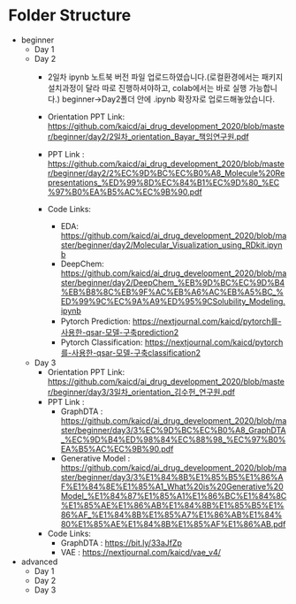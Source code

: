 # Folder Structure
- beginner
  - Day 1
  - Day 2
    - 2일차 ipynb 노트북 버전 파일 업로드하였습니다.(로컬환경에서는 패키지 설치과정이 달라 따로 진행하셔야하고, colab에서는 바로 실행 가능합니다.) beginner->Day2폴더 안에 .ipynb 확장자로 업로드해놓았습니다.
    - Orientation PPT Link: https://github.com/kaicd/ai_drug_development_2020/blob/master/beginner/day2/2일차_orientation_Bayar_책임연구원.pdf
    -    PPT Link : https://github.com/kaicd/ai_drug_development_2020/blob/master/beginner/day2/2%EC%9D%BC%EC%B0%A8_Molecule%20Representations_%ED%99%8D%EC%84%B1%EC%9D%80_%EC%97%B0%EA%B5%AC%EC%9B%90.pdf
   
    - Code Links:
      - EDA: https://github.com/kaicd/ai_drug_development_2020/blob/master/beginner/day2/Molecular_Visualization_using_RDkit.ipynb
      - DeepChem: https://github.com/kaicd/ai_drug_development_2020/blob/master/beginner/day2/DeepChem_%EB%9D%BC%EC%9D%B4%EB%B8%8C%EB%9F%AC%EB%A6%AC%EB%A5%BC_%ED%99%9C%EC%9A%A9%ED%95%9CSolubility_Modeling.ipynb
      - Pytorch Prediction: https://nextjournal.com/kaicd/pytorch를-사용한-qsar-모델-구축prediction2
      - Pytorch Classification: https://nextjournal.com/kaicd/pytorch를-사용한-qsar-모델-구축classification2
  - Day 3
    - Orientation PPT Link: https://github.com/kaicd/ai_drug_development_2020/blob/master/beginner/day3/3일차_orientation_김수헌_연구원.pdf
    - PPT Link : 
      - GraphDTA : https://github.com/kaicd/ai_drug_development_2020/blob/master/beginner/day3/3%EC%9D%BC%EC%B0%A8_GraphDTA_%EC%9D%B4%ED%98%84%EC%88%98_%EC%97%B0%EA%B5%AC%EC%9B%90.pdf
      - Generative Model : https://github.com/kaicd/ai_drug_development_2020/blob/master/beginner/day3/3%E1%84%8B%E1%85%B5%E1%86%AF%E1%84%8E%E1%85%A1_What%20is%20Generative%20Model_%E1%84%87%E1%85%A1%E1%86%BC%E1%84%8C%E1%85%AE%E1%86%AB%E1%84%8B%E1%85%B5%E1%86%AF_%E1%84%8B%E1%85%A7%E1%86%AB%E1%84%80%E1%85%AE%E1%84%8B%E1%85%AF%E1%86%AB.pdf
    - Code Links:
      - GraphDTA : https://bit.ly/33aJfZp
      - VAE : https://nextjournal.com/kaicd/vae_v4/
- advanced
  - Day 1
  - Day 2
  - Day 3
